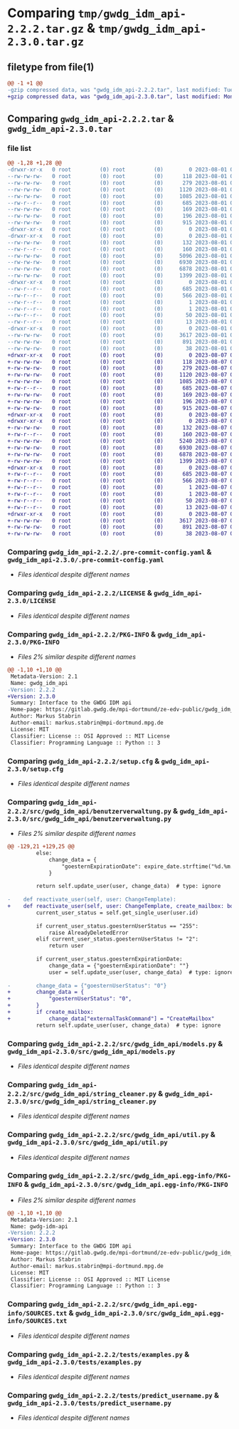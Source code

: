 # Comparing `tmp/gwdg_idm_api-2.2.2.tar.gz` & `tmp/gwdg_idm_api-2.3.0.tar.gz`

## filetype from file(1)

```diff
@@ -1 +1 @@
-gzip compressed data, was "gwdg_idm_api-2.2.2.tar", last modified: Tue Aug  1 09:45:45 2023, max compression
+gzip compressed data, was "gwdg_idm_api-2.3.0.tar", last modified: Mon Aug  7 08:50:34 2023, max compression
```

## Comparing `gwdg_idm_api-2.2.2.tar` & `gwdg_idm_api-2.3.0.tar`

### file list

```diff
@@ -1,28 +1,28 @@
-drwxr-xr-x   0 root         (0) root         (0)        0 2023-08-01 09:45:45.565526 gwdg_idm_api-2.2.2/
--rw-rw-rw-   0 root         (0) root         (0)      118 2023-08-01 09:45:28.000000 gwdg_idm_api-2.2.2/.gitignore
--rw-rw-rw-   0 root         (0) root         (0)      279 2023-08-01 09:45:28.000000 gwdg_idm_api-2.2.2/.gitlab-ci.yml
--rw-rw-rw-   0 root         (0) root         (0)     1120 2023-08-01 09:45:28.000000 gwdg_idm_api-2.2.2/.pre-commit-config.yaml
--rw-rw-rw-   0 root         (0) root         (0)     1085 2023-08-01 09:45:28.000000 gwdg_idm_api-2.2.2/LICENSE
--rw-r--r--   0 root         (0) root         (0)      685 2023-08-01 09:45:45.565526 gwdg_idm_api-2.2.2/PKG-INFO
--rw-rw-rw-   0 root         (0) root         (0)      169 2023-08-01 09:45:28.000000 gwdg_idm_api-2.2.2/README.md
--rw-rw-rw-   0 root         (0) root         (0)      196 2023-08-01 09:45:28.000000 gwdg_idm_api-2.2.2/pyproject.toml
--rw-rw-rw-   0 root         (0) root         (0)      915 2023-08-01 09:45:45.569526 gwdg_idm_api-2.2.2/setup.cfg
-drwxr-xr-x   0 root         (0) root         (0)        0 2023-08-01 09:45:45.561526 gwdg_idm_api-2.2.2/src/
-drwxr-xr-x   0 root         (0) root         (0)        0 2023-08-01 09:45:45.565526 gwdg_idm_api-2.2.2/src/gwdg_idm_api/
--rw-rw-rw-   0 root         (0) root         (0)      132 2023-08-01 09:45:28.000000 gwdg_idm_api-2.2.2/src/gwdg_idm_api/__init__.py
--rw-r--r--   0 root         (0) root         (0)      160 2023-08-01 09:45:45.000000 gwdg_idm_api-2.2.2/src/gwdg_idm_api/_version.py
--rw-rw-rw-   0 root         (0) root         (0)     5096 2023-08-01 09:45:28.000000 gwdg_idm_api-2.2.2/src/gwdg_idm_api/benutzerverwaltung.py
--rw-rw-rw-   0 root         (0) root         (0)     6930 2023-08-01 09:45:28.000000 gwdg_idm_api-2.2.2/src/gwdg_idm_api/models.py
--rw-rw-rw-   0 root         (0) root         (0)     6878 2023-08-01 09:45:28.000000 gwdg_idm_api-2.2.2/src/gwdg_idm_api/string_cleaner.py
--rw-rw-rw-   0 root         (0) root         (0)     1399 2023-08-01 09:45:28.000000 gwdg_idm_api-2.2.2/src/gwdg_idm_api/util.py
-drwxr-xr-x   0 root         (0) root         (0)        0 2023-08-01 09:45:45.565526 gwdg_idm_api-2.2.2/src/gwdg_idm_api.egg-info/
--rw-r--r--   0 root         (0) root         (0)      685 2023-08-01 09:45:45.000000 gwdg_idm_api-2.2.2/src/gwdg_idm_api.egg-info/PKG-INFO
--rw-r--r--   0 root         (0) root         (0)      566 2023-08-01 09:45:45.000000 gwdg_idm_api-2.2.2/src/gwdg_idm_api.egg-info/SOURCES.txt
--rw-r--r--   0 root         (0) root         (0)        1 2023-08-01 09:45:45.000000 gwdg_idm_api-2.2.2/src/gwdg_idm_api.egg-info/dependency_links.txt
--rw-r--r--   0 root         (0) root         (0)        1 2023-08-01 09:45:45.000000 gwdg_idm_api-2.2.2/src/gwdg_idm_api.egg-info/not-zip-safe
--rw-r--r--   0 root         (0) root         (0)       50 2023-08-01 09:45:45.000000 gwdg_idm_api-2.2.2/src/gwdg_idm_api.egg-info/requires.txt
--rw-r--r--   0 root         (0) root         (0)       13 2023-08-01 09:45:45.000000 gwdg_idm_api-2.2.2/src/gwdg_idm_api.egg-info/top_level.txt
-drwxr-xr-x   0 root         (0) root         (0)        0 2023-08-01 09:45:45.565526 gwdg_idm_api-2.2.2/tests/
--rw-rw-rw-   0 root         (0) root         (0)     3617 2023-08-01 09:45:28.000000 gwdg_idm_api-2.2.2/tests/examples.py
--rw-rw-rw-   0 root         (0) root         (0)      891 2023-08-01 09:45:28.000000 gwdg_idm_api-2.2.2/tests/predict_username.py
--rw-rw-rw-   0 root         (0) root         (0)       38 2023-08-01 09:45:28.000000 gwdg_idm_api-2.2.2/tox.ini
+drwxr-xr-x   0 root         (0) root         (0)        0 2023-08-07 08:50:34.280228 gwdg_idm_api-2.3.0/
+-rw-rw-rw-   0 root         (0) root         (0)      118 2023-08-07 08:50:16.000000 gwdg_idm_api-2.3.0/.gitignore
+-rw-rw-rw-   0 root         (0) root         (0)      279 2023-08-07 08:50:16.000000 gwdg_idm_api-2.3.0/.gitlab-ci.yml
+-rw-rw-rw-   0 root         (0) root         (0)     1120 2023-08-07 08:50:16.000000 gwdg_idm_api-2.3.0/.pre-commit-config.yaml
+-rw-rw-rw-   0 root         (0) root         (0)     1085 2023-08-07 08:50:16.000000 gwdg_idm_api-2.3.0/LICENSE
+-rw-r--r--   0 root         (0) root         (0)      685 2023-08-07 08:50:34.280228 gwdg_idm_api-2.3.0/PKG-INFO
+-rw-rw-rw-   0 root         (0) root         (0)      169 2023-08-07 08:50:16.000000 gwdg_idm_api-2.3.0/README.md
+-rw-rw-rw-   0 root         (0) root         (0)      196 2023-08-07 08:50:16.000000 gwdg_idm_api-2.3.0/pyproject.toml
+-rw-rw-rw-   0 root         (0) root         (0)      915 2023-08-07 08:50:34.280228 gwdg_idm_api-2.3.0/setup.cfg
+drwxr-xr-x   0 root         (0) root         (0)        0 2023-08-07 08:50:34.272229 gwdg_idm_api-2.3.0/src/
+drwxr-xr-x   0 root         (0) root         (0)        0 2023-08-07 08:50:34.276229 gwdg_idm_api-2.3.0/src/gwdg_idm_api/
+-rw-rw-rw-   0 root         (0) root         (0)      132 2023-08-07 08:50:16.000000 gwdg_idm_api-2.3.0/src/gwdg_idm_api/__init__.py
+-rw-r--r--   0 root         (0) root         (0)      160 2023-08-07 08:50:34.000000 gwdg_idm_api-2.3.0/src/gwdg_idm_api/_version.py
+-rw-rw-rw-   0 root         (0) root         (0)     5240 2023-08-07 08:50:16.000000 gwdg_idm_api-2.3.0/src/gwdg_idm_api/benutzerverwaltung.py
+-rw-rw-rw-   0 root         (0) root         (0)     6930 2023-08-07 08:50:16.000000 gwdg_idm_api-2.3.0/src/gwdg_idm_api/models.py
+-rw-rw-rw-   0 root         (0) root         (0)     6878 2023-08-07 08:50:16.000000 gwdg_idm_api-2.3.0/src/gwdg_idm_api/string_cleaner.py
+-rw-rw-rw-   0 root         (0) root         (0)     1399 2023-08-07 08:50:16.000000 gwdg_idm_api-2.3.0/src/gwdg_idm_api/util.py
+drwxr-xr-x   0 root         (0) root         (0)        0 2023-08-07 08:50:34.280228 gwdg_idm_api-2.3.0/src/gwdg_idm_api.egg-info/
+-rw-r--r--   0 root         (0) root         (0)      685 2023-08-07 08:50:34.000000 gwdg_idm_api-2.3.0/src/gwdg_idm_api.egg-info/PKG-INFO
+-rw-r--r--   0 root         (0) root         (0)      566 2023-08-07 08:50:34.000000 gwdg_idm_api-2.3.0/src/gwdg_idm_api.egg-info/SOURCES.txt
+-rw-r--r--   0 root         (0) root         (0)        1 2023-08-07 08:50:34.000000 gwdg_idm_api-2.3.0/src/gwdg_idm_api.egg-info/dependency_links.txt
+-rw-r--r--   0 root         (0) root         (0)        1 2023-08-07 08:50:34.000000 gwdg_idm_api-2.3.0/src/gwdg_idm_api.egg-info/not-zip-safe
+-rw-r--r--   0 root         (0) root         (0)       50 2023-08-07 08:50:34.000000 gwdg_idm_api-2.3.0/src/gwdg_idm_api.egg-info/requires.txt
+-rw-r--r--   0 root         (0) root         (0)       13 2023-08-07 08:50:34.000000 gwdg_idm_api-2.3.0/src/gwdg_idm_api.egg-info/top_level.txt
+drwxr-xr-x   0 root         (0) root         (0)        0 2023-08-07 08:50:34.280228 gwdg_idm_api-2.3.0/tests/
+-rw-rw-rw-   0 root         (0) root         (0)     3617 2023-08-07 08:50:16.000000 gwdg_idm_api-2.3.0/tests/examples.py
+-rw-rw-rw-   0 root         (0) root         (0)      891 2023-08-07 08:50:16.000000 gwdg_idm_api-2.3.0/tests/predict_username.py
+-rw-rw-rw-   0 root         (0) root         (0)       38 2023-08-07 08:50:16.000000 gwdg_idm_api-2.3.0/tox.ini
```

### Comparing `gwdg_idm_api-2.2.2/.pre-commit-config.yaml` & `gwdg_idm_api-2.3.0/.pre-commit-config.yaml`

 * *Files identical despite different names*

### Comparing `gwdg_idm_api-2.2.2/LICENSE` & `gwdg_idm_api-2.3.0/LICENSE`

 * *Files identical despite different names*

### Comparing `gwdg_idm_api-2.2.2/PKG-INFO` & `gwdg_idm_api-2.3.0/PKG-INFO`

 * *Files 2% similar despite different names*

```diff
@@ -1,10 +1,10 @@
 Metadata-Version: 2.1
 Name: gwdg_idm_api
-Version: 2.2.2
+Version: 2.3.0
 Summary: Interface to the GWDG IDM api
 Home-page: https://gitlab.gwdg.de/mpi-dortmund/ze-edv-public/gwdg_idm_api
 Author: Markus Stabrin
 Author-email: markus.stabrin@mpi-dortmund.mpg.de
 License: MIT
 Classifier: License :: OSI Approved :: MIT License
 Classifier: Programming Language :: Python :: 3
```

### Comparing `gwdg_idm_api-2.2.2/setup.cfg` & `gwdg_idm_api-2.3.0/setup.cfg`

 * *Files identical despite different names*

### Comparing `gwdg_idm_api-2.2.2/src/gwdg_idm_api/benutzerverwaltung.py` & `gwdg_idm_api-2.3.0/src/gwdg_idm_api/benutzerverwaltung.py`

 * *Files 2% similar despite different names*

```diff
@@ -129,21 +129,25 @@
         else:
             change_data = {
                 "goesternExpirationDate": expire_date.strftime("%d.%m.%Y"),
             }
 
         return self.update_user(user, change_data)  # type: ignore
 
-    def reactivate_user(self, user: ChangeTemplate):
+    def reactivate_user(self, user: ChangeTemplate, create_mailbox: bool = True):
         current_user_status = self.get_single_user(user.id)
 
         if current_user_status.goesternUserStatus == "255":
             raise AlreadyDeletedError
         elif current_user_status.goesternUserStatus != "2":
             return user
 
         if current_user_status.goesternExpirationDate:
             change_data = {"goesternExpirationDate": ""}
             user = self.update_user(user, change_data)  # type: ignore
 
-        change_data = {"goesternUserStatus": "0"}
+        change_data = {
+            "goesternUserStatus": "0",
+        }
+        if create_mailbox:
+            change_data["externalTaskCommand"] = "CreateMailbox"
         return self.update_user(user, change_data)  # type: ignore
```

### Comparing `gwdg_idm_api-2.2.2/src/gwdg_idm_api/models.py` & `gwdg_idm_api-2.3.0/src/gwdg_idm_api/models.py`

 * *Files identical despite different names*

### Comparing `gwdg_idm_api-2.2.2/src/gwdg_idm_api/string_cleaner.py` & `gwdg_idm_api-2.3.0/src/gwdg_idm_api/string_cleaner.py`

 * *Files identical despite different names*

### Comparing `gwdg_idm_api-2.2.2/src/gwdg_idm_api/util.py` & `gwdg_idm_api-2.3.0/src/gwdg_idm_api/util.py`

 * *Files identical despite different names*

### Comparing `gwdg_idm_api-2.2.2/src/gwdg_idm_api.egg-info/PKG-INFO` & `gwdg_idm_api-2.3.0/src/gwdg_idm_api.egg-info/PKG-INFO`

 * *Files 2% similar despite different names*

```diff
@@ -1,10 +1,10 @@
 Metadata-Version: 2.1
 Name: gwdg-idm-api
-Version: 2.2.2
+Version: 2.3.0
 Summary: Interface to the GWDG IDM api
 Home-page: https://gitlab.gwdg.de/mpi-dortmund/ze-edv-public/gwdg_idm_api
 Author: Markus Stabrin
 Author-email: markus.stabrin@mpi-dortmund.mpg.de
 License: MIT
 Classifier: License :: OSI Approved :: MIT License
 Classifier: Programming Language :: Python :: 3
```

### Comparing `gwdg_idm_api-2.2.2/src/gwdg_idm_api.egg-info/SOURCES.txt` & `gwdg_idm_api-2.3.0/src/gwdg_idm_api.egg-info/SOURCES.txt`

 * *Files identical despite different names*

### Comparing `gwdg_idm_api-2.2.2/tests/examples.py` & `gwdg_idm_api-2.3.0/tests/examples.py`

 * *Files identical despite different names*

### Comparing `gwdg_idm_api-2.2.2/tests/predict_username.py` & `gwdg_idm_api-2.3.0/tests/predict_username.py`

 * *Files identical despite different names*

